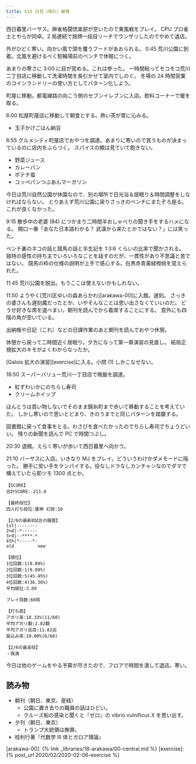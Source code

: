 ```yaml
---
title: 616 日目（晴れ）厳寒
---
```


西日暮里バーサス。麻雀格闘倶楽部が空いたので東風戦をプレイ。
CPU プロ雀士とやらが同卓。2 局連続で捨牌一段目リーチでウンザリしたのでやめて退店。

外がひどく寒い。向かい風で頭を覆うフードがあおられる。
0:45 荒川公園に到着。北風を避けるべく駐輪場前のベンチで休眠につく。

あまりの寒さに 3:00 に目が覚める。これは参った。
一時間粘ってモコモコ荒川二丁目店に移動して洗濯時間を長引かせて室内でしのぐ。
冬場の 24 時間営業のコインランドリーの使い方としてパターン化しよう。

町屋に移動。都電線路の向こう側のセブンイレブンに入店。飲料コーナーで暖を取る。

6:00 松屋町屋店に移動して朝食とする。熱い茶が胃に沁みる。

* 玉子かけごはん納豆

6:55 グルメシティ町屋店でおやつを調達。あまりに寒いので買うものが決まっているのに店内をふらつく。
スパイスの棚は見ていて飽きない。

* 野菜ジュース
* カレーパン
* ポテチ塩
* コッペパンつぶあんマーガリン

今日は荒川自然公園が休園なので、別の場所で日光浴＆居眠り＆時間調整をしなければならない。
とりあえず荒川公園に戻りさっきのベンチにまたぞろ座る。これが良くなかった。

9:15 散歩中の老婆 (84) につかまり二時間半おしゃべりの聞き手をするハメになる。
開口一番「あなた日本語わかる？ 武漢から来たとかではない？」には笑った。

ベンチ裏のネコの話と競馬の話と半生記を 1:3:6 くらいの比率で聞かされる。
独特の感性の持ち主でいろいろなことを話すのだが、一貫性があり不思議と苦ではない。
競馬の枠の仕様の説明が上手で感心する。白黒赤青黃緑橙桃を覚えられた。

11:45 荒川公園を脱出。もうここは使えないかもしれない。

11:50 ようやく[荒川区ゆいの森あらかわ][arakawa-00]に入館。遅刻。
さっきの婆さんも遅刻魔だったとか、いやそんなことは思い出さなくていいのだ。
どうせ好きな席を選べまい。朝刊を読んでから着席することにする。
意外にも四階の角が空いている。

出納帳や日記（これ）などの日課作業のあと朝刊を読んでおやつ休憩。

休憩から戻って二時間近く居眠り。夕方になって第一章演習の見直し。
結局正規拡大のキモがよくわからなったか。

[Galois 拡大の演習][exercise]に入る。小問 (1) しかこなせない。

18:50 スーパーバリュー荒川一丁目店で晩飯を調達。

* 紅ずわいかにのちらし寿司
* クリームホイップ

ほんとうは買い物しないでそのまま錦糸町まで歩いて移動することを考えていた。
しかし寒いので思いとどまり、きのうまでと同じパターンを踏襲する。

図書館に戻って食事をとる。わさびを食べたかったのでちらし寿司でちょうどいい。
残りの新聞を読んで PC で時間つぶし。

20:30 退館。えらく寒いが歩いて西日暮里へ向かう。

21:10 バーサスに入店。いきなり MJ をプレイ。どういうわけかダメモードに陥った。
勝手に安い手をテンパイする。役なしドラなしカンチャンなのでダマで構えていたら即ツモ 1300 点とか。

```text
【SCORE】
合計SCORE:-211.0

【最終段位】
四人打ち段位:雷神 幻球:10

【2/6の最新8試合の履歴】
1st|--------
2nd|-*------
3rd|--****-*
4th|*-----*-
old         new

【順位】
1位回数:1(9.09%)
2位回数:1(9.09%)
3位回数:5(45.45%)
4位回数:4(36.36%)
平均順位:3.09

プレイ局数:60局

【打ち筋】
アガリ率:18.33%(11/60)
平均アガリ翻:2.82翻
平均アガリ巡目:11.82巡
振込み率:10.00%(6/60)

【2/6の最高役】
・跳満
```

今日は他のゲームをやる予算が尽きたので、フロアで時間を潰して退店。寒い。

## 読み物

* 朝刊（朝日、東京、産経）
  * 公園に置き去りの職員の話はひどい。
  * クルーズ船の感染と聞くと『ゼロ』の vibrio vulnificus X を思い出す。
* 夕刊（朝日、東京）
  * トランプ大統領は無罪。
* 桂利行著『代数学 III 体とガロア理論』

[arakawa-00]: {% link _libraries/18-arakawa/00-central.md %}
[exercise]: {% post_url 2020/02/2020-02-06-exercise %}
